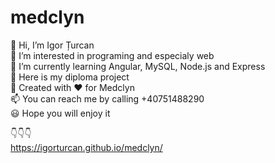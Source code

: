 # medclyn

👋 Hi, I’m Igor Țurcan <br>
👀 I’m interested in programing and especialy web <br>
🌱 I’m currently learning Angular, MySQL, Node.js and Express <br>
🏰 Here is my diploma project <br>
🔧 Created with ❤️ for Medclyn <br>
📫 You can reach me by calling +40751488290 <br>
😃 Hope you will enjoy it <br>

👇👇👇<br>
https://igorturcan.github.io/medclyn/
